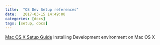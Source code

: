 ```yaml
---
title:  "OS Dev Setup references"
date:   2017-03-15 14:49:00
categories: [docs]
tags: [setup, docs]
---
```


[Mac OS X Setup Guide](https://github.com/sb2nov/mac-setup) Installing Development environment on Mac OS X
